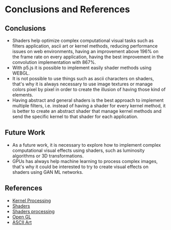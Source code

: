 # Conclusions and References

## Conclusions 

* Shaders help optimize complex computational visual tasks such as filters application, ascii art or kernel methods, reducing performance issues on web environments, having an improvement above 196% on the frame rate on every application, having the best improvement in the convolution implementation with 867%.
* With p5.js it is possible to implement easily shader methods using WEBGL.
* It is not possible to use things such as ascii characters on shaders, that's why it is always necessary to use image textures or manage colors pixel by pixel in order to create the illusion of having those kind of elements.
* Having abstract and general shaders is the best approach to implement multiple filters, i.e. instead of having a shader for every kernel method, it is better to create an abstract shader that manage kernel methods and send the specific kernel to that shader for each application.

## Future Work

* As a future work, it is necessary to explore how to implement complex computational visual effects using shaders, such as luminosity algorithms or 3D transformations. 
* GPUs has always help machine learning to process complex images, that's why it could be interested to try to create visual effects on shaders using GAN ML networks.



## References
* [Kernel Processing](https://en.wikipedia.org/wiki/Kernel_(image_processing))
* [Shaders](https://en.wikipedia.org/wiki/Shader)
* [Shaders processing](https://processing.org/tutorials/pshader/)
* [Open GL](https://www.khronos.org/registry/OpenGL-Refpages/)
* [ASCII Art](https://www.shadertoy.com/view/lssGDj)